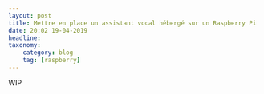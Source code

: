 ```yaml
---
layout: post
title: Mettre en place un assistant vocal hébergé sur un Raspberry Pi
date: 20:02 19-04-2019
headline: 
taxonomy:
    category: blog
    tag: [raspberry]
---
```


WIP
